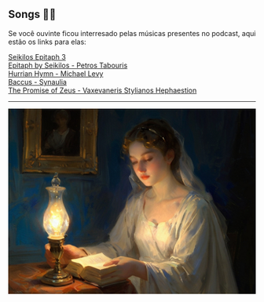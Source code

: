 ## Songs 🎼🎵

Se você ouvinte ficou interresado pelas músicas presentes no podcast, aqui estão os links para elas:

[Seikilos Epitaph 3](https://archive.org/details/SeikilosEpitaph3)  
[Epitaph by Seikilos - Petros Tabouris](https://www.youtube.com/watch?v=etnsDjhhZOc)  
[Hurrian Hymn - Michael Levy](https://open.spotify.com/intl-pt/track/5ywoCLQ6mBIWZcmbv4eD7g)  
[Baccus - Synaulia](https://www.youtube.com/watch?v=E_deBN6AHfY)  
[The Promise of Zeus - Vaxevaneris Stylianos Hephaestion](https://music.youtube.com/watch?v=bSqwti0JlNM)

-------------------

<p align="center">
    <img width="700" src="https://raw.githubusercontent.com/iisrax/lab-natty-or-not/main/assets/PsiqueReading.jpg" alt="Psique Reading">
</p>